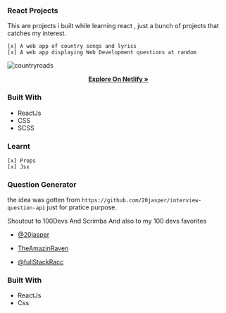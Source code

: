 ### React Projects 

This are projects i built while learning react , just a bunch of projects that catches my interest.

```
[x] A web app of country songs and lyrics
[x] A web app displaying Web Development questions at random

```
![countryroads](https://user-images.githubusercontent.com/53145644/179251953-337e3066-fd9a-4fe8-8e1e-620d03e24532.png)
  
  <p align="center">    
  <a href="https://strong-pavlova-41ae80.netlify.app/" target="_blank"><strong>Explore On Netlify »</strong></a>
  </p>
  
  ### Built With
- ReactJs
- CSS
- SCSS

### Learnt 
```
[x] Props
[x] Jsx
```

### Question Generator

the idea was gotten from `https://github.com/20jasper/interview-question-api` just for pratice purpose.

Shoutout to 100Devs And Scrimba And also to my 100 devs favorites

- [@20jasper](https://github.com/20jasper)

- [TheAmazinRaven ](https://github.com/TheAmazinRaven)

- [@fullStackRacc ](https://github.com/fullStackRacc)


### Built With 

- ReactJs
- Css